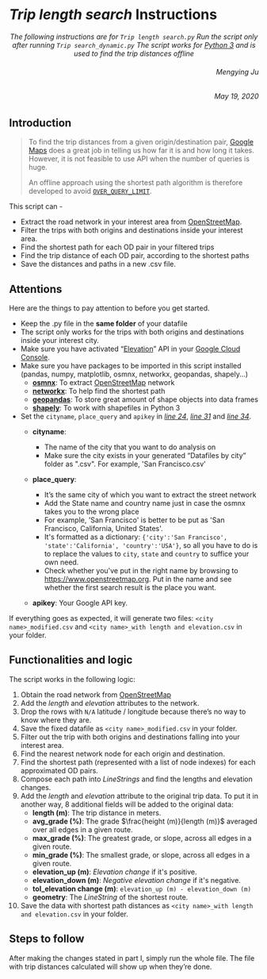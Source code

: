 # *Trip length search* Instructions
*<p style="text-align: center;"> 
The following instructions are for ```Trip length search.py```
    Run the script only after running ```Trip search_dynamic.py```
    The script works for [Python 3](https://www.python.org/downloads/) and is used to find the trip distances offline </p>*
    
###### <p style="text-align: right;"> Mengying Ju </p>
###### <p style="text-align: right;"> May 19, 2020 </p>


## Introduction

> To find the trip distances from a given origin/destination pair, [Google Maps](https://www.google.com/maps) does a great job in telling us how far it is and how long it takes. However, it is not feasible to use API when the number of queries is huge.
> 
> An offline approach using the shortest path algorithm is therefore developed to avoid [```OVER_QUERY_LIMIT```](https://developers.google.com/maps/premium/previous-licenses/articles/usage-limits).

This script can - 
* Extract the road network in your interest area from [OpenStreetMap](https://www.openstreetmap.org/).
* Filter the trips with both origins and destinations inside your interest area.
* Find the shortest path for each OD pair in your filtered trips
* Find the trip distance of each OD pair, according to the shortest paths
* Save the distances and paths in a new .csv file.

## Attentions
Here are the things to pay attention to before you get started.
-	Keep the .py file in the **same folder** of your datafile
-	The script only works for the trips with both origins and destinations inside your interest city.
-	Make sure you have activated “[Elevation](https://developers.google.com/maps/documentation/elevation/start)” API in your [Google Cloud Console](https://console.cloud.google.com/).
-	Make sure you have packages to be imported in this script installed (pandas, numpy, matplotlib, osmnx, networkx, geopandas, shapely...)
    * **[osmnx](https://pypi.org/project/osmnx/)**: To extract [OpenStreetMap](https://www.openstreetmap.org/) network
    * **[networkx](https://pypi.org/project/networkx/)**: To help find the shortest path
    * **[geopandas](https://pypi.org/project/geopandas/)**: To store great amount of shape objects into data frames
    * **[shapely](https://pypi.org/project/Shapely/)**: To work with shapefiles in Python 3
-	Set the ```cityname```, ```place_query``` and ```apikey``` in *[line 24](https://github.com/jmysnow/GBFS_preprocessing/blob/87043a6a3e110509e9d683b342d8a5de14263bd2/Trip%20length%20search.py#L24)*, *[line 31](https://github.com/jmysnow/GBFS_preprocessing/blob/87043a6a3e110509e9d683b342d8a5de14263bd2/Trip%20length%20search.py#L31)* and *[line 34](https://github.com/jmysnow/GBFS_preprocessing/blob/87043a6a3e110509e9d683b342d8a5de14263bd2/Trip%20length%20search.py#L34)*.
    -	**cityname**:
        -	The name of the city that you want to do analysis on
        - Make sure the city exists in your generated “Datafiles by city” folder as "<city name>.csv". For example, 'San Francisco.csv'
    -	**place_query**:
        -	It’s the same city of which you want to extract the street network
        -	Add the State name and country name just in case the osmnx takes you to the wrong place
        -	For example, 'San Francisco' is better to be put as 'San Francisco, California, United States'.
        -	It's formatted as a dictionary: ```{'city':'San Francisco', 'state':'California', 'country':'USA'}```, so all you have to do is to replace the values to ```city```, ```state``` and ```country``` to suffice your own need.
        -	Check whether you've put in the right name by browsing to https://www.openstreetmap.org. Put in the name and see whether the first search result is the place you want.

    -	**apikey**: Your Google API key.
    
If everything goes as expected, it will generate two files: ```<city name>_modified.csv``` and ```<city name>_with length and elevation.csv``` in your folder.
    

## Functionalities and logic
The script works in the following logic:
1.	Obtain the road network from [OpenStreetMap](https://www.openstreetmap.org/)
2.  Add the *length* and *elevation* attributes to the network.
3.	Drop the rows with ```N/A``` latitude / longitude because there’s no way to know where they are.
4.	Save the fixed datafile as ```<city name>_modified.csv``` in your folder.
5.	Filter out the trip with both origins and destinations falling into your interest area.
6.	Find the nearest network node for each origin and destination.
7.	Find the shortest path (represented with a list of node indexes) for each approximated OD pairs.
8.	Compose each path into *LineStrings* and find the lengths and elevation changes.
9.	Add the *length* and *elevation* attribute to the original trip data.
    To put it in another way, 8 additional fields will be added to the original data:
    * **length (m)**: The trip distance in meters.
    * **avg_grade (%)**: The grade $\frac{height (m)}{length (m)}$ averaged over all edges in a given route.
    * **max_grade (%)**: The greatest grade, or slope, across all edges in a given route.
    * **min_grade (%)**: The smallest grade, or slope, across all edges in a given route.
    * **elevation_up (m)**: *Elevation change* if it's positive.
    * **elevation_down (m)**: *Negative elevation change* if it's negative.
    * **tol_elevation change (m)**: ```elevation_up (m) - elevation_down (m)```
    * **geometry**: The *LineString* of the shortest route.
10.	Save the data with shortest path distances as ```<city name>_with length and elevation.csv``` in your folder.


## Steps to follow
After making the changes stated in part I, simply run the whole file. The file with trip distances calculated will show up when they’re done.





